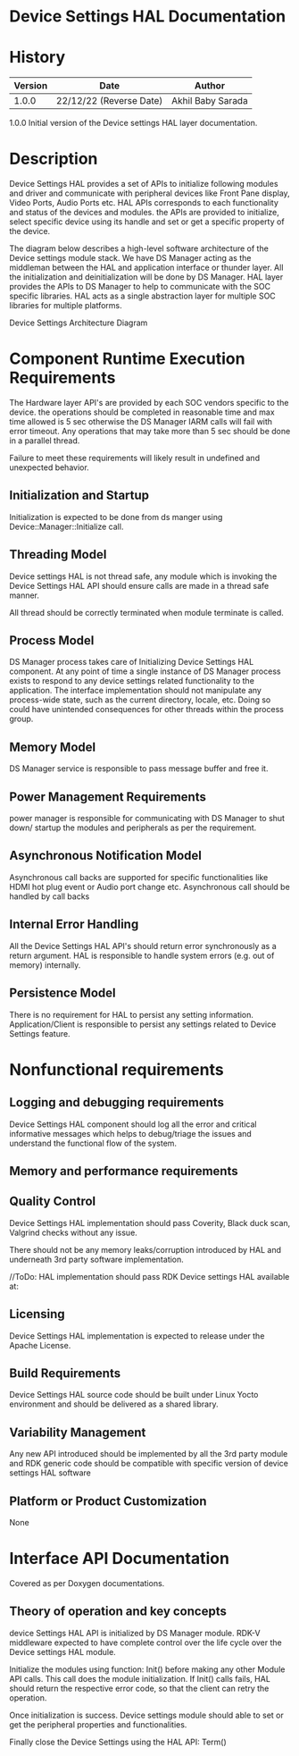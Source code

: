 # Device Settings HAL Documentation

# History

|Version|Date|Author|
|-------|-----|-----|
|1.0.0| 22/12/22 (Reverse Date)|Akhil Baby Sarada|

1.0.0 Initial version of the Device settings HAL layer documentation.

# Description

Device Settings HAL provides a set of APIs to initialize following modules and driver and communicate with peripheral devices like Front Pane display, Video Ports, Audio Ports etc. HAL APIs corresponds to each functionality and status of the devices and modules. the APIs are provided to initialize, select specific device using its handle and set or get a specific property of the device.  

The diagram below describes a high-level software architecture of the Device settings module stack. We have DS Manager acting as the middleman between the HAL and application interface or thunder layer. All the initialization and deinitialization will be done by DS Manager. HAL layer provides the APIs to DS Manager to help to communicate with the SOC specific libraries. HAL acts as a single abstraction layer for multiple SOC libraries for multiple platforms.  

Device Settings Architecture Diagram

# Component Runtime Execution Requirements

The Hardware layer API's are provided by each SOC vendors specific to the device. the operations should be completed in reasonable time and max time allowed is 5 sec otherwise the DS Manager IARM calls will fail with error timeout. Any operations that may take more than 5 sec should be done in a parallel thread.

Failure to meet these requirements will likely result in undefined and
unexpected behavior.

## Initialization and Startup

Initialization is expected to be done from ds manger using Device::Manager::Initialize call.

## Threading Model

Device settings HAL is not thread safe, any module which is invoking the Device Settings HAL API should ensure calls are made in a thread safe manner.

All thread should be correctly terminated when module terminate is called.

## Process Model

DS Manager process takes care of Initializing Device Settings HAL component. At any point of time a single instance of DS Manager process exists to respond to any device settings related functionality to the application. The interface implementation should not manipulate any process-wide state, such as the current directory, locale, etc. Doing so could have unintended consequences for other threads within the process group.

## Memory Model

DS Manager service is responsible to pass message buffer and free it. 

## Power Management Requirements

power manager is responsible for communicating with DS Manager to shut down/ startup the modules and peripherals as per the requirement. 

## Asynchronous Notification Model

Asynchronous call backs are supported for specific functionalities like HDMI hot plug event or Audio port change etc. 
Asynchronous call should be handled by call backs

## Internal Error Handling

All the Device Settings HAL API's should return error synchronously as a return argument. HAL is responsible to handle system errors (e.g. out of memory) internally.

## Persistence Model
There is no requirement for HAL to persist any setting information. Application/Client is responsible to persist any settings related to Device Settings feature.

# Nonfunctional requirements

## Logging and debugging requirements
Device Settings HAL component should log all the error and critical informative messages which helps to debug/triage the issues and understand the functional flow of the system.

## Memory and performance requirements

## Quality Control
Device Settings HAL implementation should pass Coverity, Black duck scan, Valgrind checks without any issue.

There should not be any memory leaks/corruption introduced by HAL and underneath 3rd party software implementation.

//ToDo: HAL implementation should pass RDK Device settings HAL available at: 

## Licensing

Device Settings HAL implementation is expected to release under the Apache License.

## Build Requirements

Device Settings HAL source code should be built under Linux Yocto environment and should be delivered as a shared library.

## Variability Management
Any new API introduced should be implemented by all the 3rd party module and RDK generic code should be compatible with specific version of device settings HAL software

## Platform or Product Customization

None

# Interface API Documentation

Covered as per Doxygen documentations.

## Theory of operation and key concepts
device Settings HAL API is initialized by DS Manager module. RDK-V middleware expected to have complete control over the life cycle over the Device settings HAL module.

Initialize the modules using function: Init() before making any other Module API calls. This call does the module initialization. If Init() calls fails, HAL should return the respective error code, so that the client can retry the operation.

Once initialization is success. Device settings module should able to set or get the peripheral properties and functionalities.

Finally close the Device Settings using the HAL API: Term()

